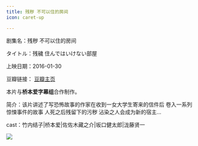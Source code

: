 ```yaml
---
title: 残秽 不可以住的房间
icon: caret-up

---
```


剧集名：残秽 不可以住的房间

タイトル：残穢 住んではいけない部屋

上映日期：2016-01-30

豆瓣链接： [豆瓣主页](https://movie.douban.com/subject/26429849/)

本片与**桥本爱字幕组**合作制作。

简介：该片讲述了写恐怖故事的作家在收到一女大学生寄来的信件后 卷入一系列惊悚事件的故事 人死之后残留下的污秽 沾染之人会成为新的宿主… ​​​

cast：竹内结子|桥本爱|佐佐木藏之介|坂口健太郎|泷藤贤一

![](https://listpic.tsgsanjiao.com/movie/2016/2016ch.jpg)